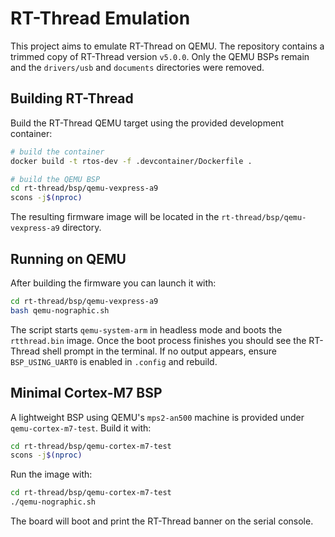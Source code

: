 # RT-Thread Emulation

This project aims to emulate RT-Thread on QEMU. The repository contains a trimmed copy of RT-Thread version `v5.0.0`. Only the QEMU BSPs remain and the `drivers/usb` and `documents` directories were removed.

## Building RT-Thread

Build the RT-Thread QEMU target using the provided development container:

```bash
# build the container
docker build -t rtos-dev -f .devcontainer/Dockerfile .

# build the QEMU BSP
cd rt-thread/bsp/qemu-vexpress-a9
scons -j$(nproc)
```

The resulting firmware image will be located in the `rt-thread/bsp/qemu-vexpress-a9` directory.

## Running on QEMU

After building the firmware you can launch it with:

```bash
cd rt-thread/bsp/qemu-vexpress-a9
bash qemu-nographic.sh
```

The script starts `qemu-system-arm` in headless mode and boots the `rtthread.bin` image. Once the boot process finishes you should see the RT-Thread shell prompt in the terminal. If no output appears, ensure `BSP_USING_UART0` is enabled in `.config` and rebuild.

## Minimal Cortex-M7 BSP

A lightweight BSP using QEMU's `mps2-an500` machine is provided under `qemu-cortex-m7-test`. Build it with:

```bash
cd rt-thread/bsp/qemu-cortex-m7-test
scons -j$(nproc)
```

Run the image with:

```bash
cd rt-thread/bsp/qemu-cortex-m7-test
./qemu-nographic.sh
```

The board will boot and print the RT-Thread banner on the serial console.
